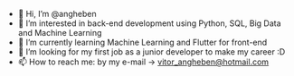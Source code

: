 - 👋 Hi, I’m @angheben
- 👀 I’m interested in back-end development using Python, SQL, Big Data and Machine Learning
- 🌱 I’m currently learning Machine Learning and Flutter for front-end
- 💞️ I’m looking for my first job as a junior developer to make my career :D
- 📫 How to reach me: by my e-mail -> vitor_angheben@hotmail.com

<!---
angheben/angheben is a ✨ special ✨ repository because its `README.md` (this file) appears on your GitHub profile.
You can click the Preview link to take a look at your changes.
--->

